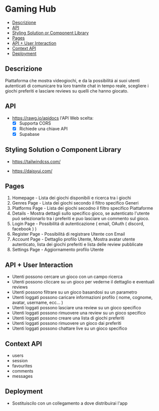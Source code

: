 # Gaming Hub

- [Descrizione](#descrizione)
- [API](#api)
- [Styling Solution or Component Library](#styling-solution-or-component-library)
- [Pages](#pages)
- [API + User Interaction](#api--user-interaction)
- [Context API](#context-api)
- [Deployment](#deployment)

## Descrizione

Piattaforma che mostra videogiochi, e da la possibilitá ai suoi utenti autenticati di comunicare tra loro tramite chat in tempo reale, scegliere i giochi preferiti e lasciare reviews su quelli che hanno giocato.

## API

* https://rawg.io/apidocs
l'API Web scelta:
   * [x] Supporta CORS
   * [x] Richiede una chiave API
   * [x] Supabase

## Styling Solution o Component Library

* https://tailwindcss.com/

* https://daisyui.com/

## Pages

1. Homepage - Lista dei giochi disponibili e ricerca tra i giochi
2. Genres Page - Lista dei giochi secondo il filtro specifico Generi
3. Platforms Page - Lista dei giochi secodno il filtro specifico Piattaforme
4. Details - Mostra dettagli sullo specifico gioco, se autenticato l'utente puó selezionarlo tra i preferiti e puo lasciare un commento sul gioco.
5. Login Page - Possibilitá di autenticazione ( email, OAuth ( discord, facebook ) )
6. Register Page - Possibilitá di registrare Utente con Email
7. Account Page - Dettaglio profilo Utente, Mostra avatar utente autenticato, lista dei giochi preferiti e lista delle review pubblicate
8. Settings Page - Aggiornamento profilo Utente

##  API + User Interaction

-    Utenti possono cercare un gioco con un campo ricerca
-    Utenti possono cliccare su un gioco per vederne il dettaglio e eventuali reviews
-    Utenti possono filtrare su un gioco basandosi su un parametro
-    Utenti loggati possono caricare informazioni profilo ( nome, cognome, avatar, username, ecc... )
-    Utenti loggati possono lasciare una review su un gioco specifico
-    Utenti loggati possono rimuovere una review su un gioco specifico
-    Utenti loggati possono creare una lista di giochi preferiti
-    Utenti loggati possono rimuovere un gioco dai preferiti
-    Utenti loggati possono chattare live su un gioco specifico

## Context API

- users
- session
- favourites
- comments
- messages

## Deployment

* Sostituiscilo con un collegamento a dove distribuirai l'app
